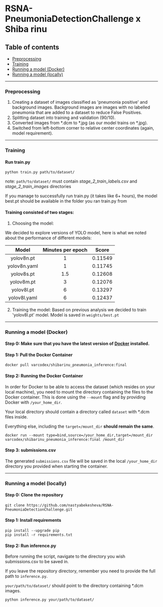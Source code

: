 # RSNA-PneumoniaDetectionChallenge x Shiba rinu

## Table of contents

- [Preprocessing](#Preprocessing)
- [Training](#Training)
- [Running a model (Docker)](#Running-a-model-(Docker))
- [Running a model (locally)](#Running-a-model-(locally))

-----

### Preprocessing

1. Creating a dataset of images classified as 'pneumonia positive' and background images.
   Background images are images with no labelled pneumonia that are added to a dataset to reduce False Positives.
2. Splitting dataset into training and validation (90/10).
3. Converted images from *.dcm to *.jpg (as our model trains on *.jpg).
4. Switched from left-bottom corner to relative center coordinates (again, model requirement).

-----

### Training

#### Run train.py

```
python train.py path/to/dataset/
```

note: `path/to/dataset/` must contain _stage_2_train_labels.csv_ and _stage_2_train_images_ directories

If you manage to successfully run train.py (it takes like 6+ hours), the model best.pt should be available in the folder you ran train.py from

#### Training consisted of two stages:

1. Choosing the model:

We decided to explore versions of YOLO model, here is what we noted about the performance of different models:

|  **Model**   | **Minutes per epoch** | **Score** |
|:------------:|:---------------------:|:---------:|
|  yolov8n.pt  |           1           |  0.11549  |
| yolov8n.yaml |           1           |  0.11745  |
|  yolov8s.pt  |          1.5          |  0.12608  |
|  yolov8m.pt  |           3           |  0.12076  |
|  yolov8l.pt  |           6           |  0.13297  |
| yolov8l.yaml |           6           |  0.12437  |

2. Training the model: Based on previous analysis we decided to train 'yolov8l.pt' model. Model is saved in
   `weights/best.pt`

-----

### Running a model (Docker)

#### Step 0: Make sure that you have the latest version of [Docker](https://www.docker.com/products/docker-desktop/) installed.

#### Step 1: Pull the Docker Container

```
docker pull varcodex/shibarinu_pneumonia_inference:final
```

#### Step 2: Running the Docker Container

In order for Docker to be able to access the dataset (which resides on your local machine),
you need to mount the directory containing the files to the Docker container. This is done using the `--mount` flag and
by providing Docker with `/your_home_dir`.

Your local directory should contain a directory called `dataset` with *.dcm files inside.

Everything else, including the `target=/mount_dir` **should remain the same**.

```
docker run --mount type=bind,source=/your_home_dir,target=/mount_dir varcodex/shibarinu_pneumonia_inference:final /mount_dir
```

#### Step 3: submissions.csv

The generated `submissions.csv` file will be saved in the local `/your_home_dir` directory you provided when starting
the container.

------

### Running a model (locally)

#### Step 0: Clone the repository

```
git clone https://github.com/nastyabekesheva/RSNA-PneumoniaDetectionChallenge.git
```

#### Step 1: Install requirements

```
pip install --upgrade pip
pip install -r requirements.txt
```

#### Step 2: Run inference.py

Before running the script, navigate to the directory you wish submissions.csv to be saved in.

If you leave the repository directory, remember you need to provide the full path to `inference.py`.

`your/path/to/dataset/` should point to the directory containing *.dcm images.


```
python inference.py your/path/to/dataset/
```

[//]: # (------)
[//]: # (### Visualizing)


